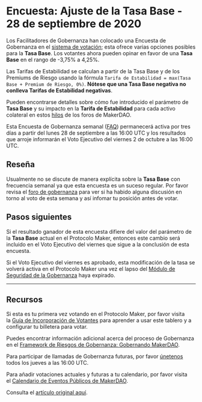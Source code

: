 # Encuesta: Ajuste de la Tasa Base - 28 de septiembre de 2020

Los Facilitadores de Gobernanza han colocado una Encuesta de Gobernanza en el [sistema de votación](https://vote.makerdao.com/polling); esta ofrece varias opciones posibles para la **Tasa Base**. Los votantes ahora pueden opinar en favor de una **Tasa Base** en el rango de -3,75% a 4,25%.

Las Tarifas de Estabilidad se calculan a partir de la Tasa Base y de los Premiums de Riesgo usando la fórmula `Tarifa de Estabilidad = max(Tasa Base + Premium de Riesgo, 0%)`. **Nótese que una Tasa Base negativa no conlleva Tarifas de Estabilidad negativas**.

Pueden encontrarse detalles sobre cómo fue introducido el parámetro de **Tasa Base** y su impacto en la **Tarifa de Estabilidad** para cada activo colateral en estos [hilos](https://forum.makerdao.com/tag/base-rate) de los foros de MakerDAO.

Esta Encuesta de Gobernanza semanal ([FAQ](https://community-development.makerdao.com/governance/governance)) permanecerá activa por tres días a partir del lunes 28 de septiembre a las 16:00 UTC y los resultados que arroje informarán el Voto Ejecutivo del viernes 2 de octubre a las 16:00 UTC.

## **Reseña**

Usualmente no se discute de manera explícita sobre la **Tasa Base** con frecuencia semanal ya que esta encuesta es un suceso regular. Por favor revisa el [foro de gobernanza](https://forum.makerdao.com/c/governance) para ver si ha habido alguna discusión en torno al voto de esta semana y así infomar tu posición antes de votar.

## Pasos siguientes

Si el resultado ganador de esta encuesta difiere del valor del parámetro de la **Tasa Base** actual en el Protocolo Maker, entonces este cambio será incluido en el Voto Ejecutivo del viernes que sigue a la conclusión de esta encuesta.

Si el Voto Ejecutivo del viernes es aprobado, esta modificación de la tasa se volverá activa  en el Protocolo Maker una vez el lapso del [Módulo de Seguridad de la Gobernanza](https://forum.makerdao.com/tag/govsec-module) haya expirado.

---

## **Recursos**

Si esta es tu primera vez votando en el Protocolo Maker, por favor visita la [Guía de Incorporación de Votantes](https://community-development.makerdao.com/onboarding/voter-onboarding) para aprender a usar este tablero y a configurar tu billetera para votar.

Puedes encontrar información adicional acerca del proceso de Gobernanza en el [Framework de Riesgos de Gobernanza: Gobernando MakerDAO](https://community-development.makerdao.com/governance/governance-risk-framework).

Para participar de llamadas de Gobernanza futuras, por favor [únetenos](https://community-development.makerdao.com/governance/governance-and-risk-meetings) todos los jueves a las 16:00 UTC.

Para añadir votaciones actuales y futuras a tu calendario, por favor visita el [Calendario de Eventos Públicos de MakerDAO](https://calendar.google.com/calendar/embed?src=makerdao.com_3efhm2ghipksegl009ktniomdk%40group.calendar.google.com&ctz=America%2FLos_Angeles).

Consulta el [artículo original aquí](https://github.com/makerdao/community/blob/master/governance/polls/Base%20Rate%20Adjustment%20-%20September%2028,%202020.md).
